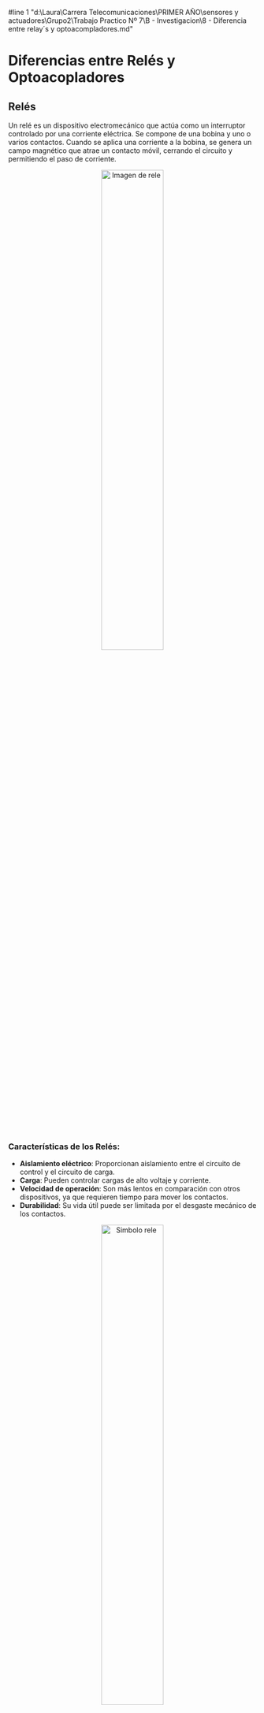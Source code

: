 #line 1 "d:\\Laura\\Carrera Telecomunicaciones\\PRIMER AÑO\\sensores y actuadores\\Grupo2\\Trabajo Practico Nº 7\\B - Investigacion\\8 - Diferencia entre relay´s y optoacompladores.md"
# Diferencias entre Relés y Optoacopladores

## Relés

Un relé es un dispositivo electromecánico que actúa como un interruptor controlado por una corriente eléctrica. Se compone de una bobina y uno o varios contactos. Cuando se aplica una corriente a la bobina, se genera un campo magnético que atrae un contacto móvil, cerrando el circuito y permitiendo el paso de corriente.  

<div style="text-align: center;">
  <img src="https://github.com/ISPC-TST-SyA-2024/Grupo2/blob/main/Trabajo%20Practico%20N%C2%BA%207/B%20-%20Investigacion/Imagenes/rele.jpg" alt="Imagen de rele" style="width: 50%;">
</div>

### Características de los Relés:
- **Aislamiento eléctrico**: Proporcionan aislamiento entre el circuito de control y el circuito de carga.
- **Carga**: Pueden controlar cargas de alto voltaje y corriente.
- **Velocidad de operación**: Son más lentos en comparación con otros dispositivos, ya que requieren tiempo para mover los contactos.
- **Durabilidad**: Su vida útil puede ser limitada por el desgaste mecánico de los contactos.  

<div style="text-align: center;">
  <img src="https://github.com/ISPC-TST-SyA-2024/Grupo2/blob/main/Trabajo%20Practico%20N%C2%BA%207/B%20-%20Investigacion/Imagenes/simbolo_rele.jpg" alt="Simbolo rele" style="width: 50%;">
</div>

## Optoacopladores

Un optoacoplador, también conocido como optoaislador, es un dispositivo que utiliza un diodo emisor de luz (LED) y un fototransistor para transferir señales eléctricas entre dos circuitos mientras los aísla eléctricamente. Cuando una corriente pasa a través del LED, emite luz, que es captada por el fototransistor, permitiendo que se genere una corriente en el segundo circuito.  

<div style="text-align: center;">
  <img src="https://github.com/ISPC-TST-SyA-2024/Grupo2/blob/main/Trabajo%20Practico%20N%C2%BA%207/B%20-%20Investigacion/Imagenes/octoacoplador.png" alt="Octoacoplador pc817" style="width: 50%;">
</div>  

### Características de los Optoacopladores:
- **Aislamiento eléctrico**: Proporcionan un alto grado de aislamiento entre los circuitos de entrada y salida.
- **Velocidad de operación**: Tienen una respuesta rápida, lo que los hace adecuados para aplicaciones de alta velocidad.
- **Carga**: Generalmente, se utilizan para controlar circuitos de baja potencia.
- **Durabilidad**: No tienen partes móviles, lo que les da una vida útil más larga en comparación con los relés.

<div style="text-align: center;">
  <img src="https://github.com/ISPC-TST-SyA-2024/Grupo2/blob/main/Trabajo%20Practico%20N%C2%BA%207/B%20-%20Investigacion/Imagenes/octoa_simbolo.png" alt="Octoacoplador simbolo" style="width: 50%;">
</div>  
## Diferencias Clave

| Característica          | Relés                              | Optoacopladores                    |
|------------------------|-----------------------------------|------------------------------------|
| **Estructura**         | Electromecánico                   | Electrónico                        |
| **Aislamiento**        | Moderado                          | Alto                               |
| **Velocidad de operación** | Lenta                          | Rápida                             |
| **Carga**              | Alto voltaje y corriente          | Baja potencia                      |
| **Durabilidad**        | Limitada por desgaste mecánico    | Alta, sin partes móviles           |

## Conclusión

Los relés son ideales para aplicaciones que requieren el control de cargas altas y donde el aislamiento eléctrico es fundamental, mientras que los optoacopladores son más apropiados para aplicaciones de alta velocidad y control de señales de baja potencia. La elección entre uno y otro dependerá de los requisitos específicos del circuito en el que se vayan a utilizar.
